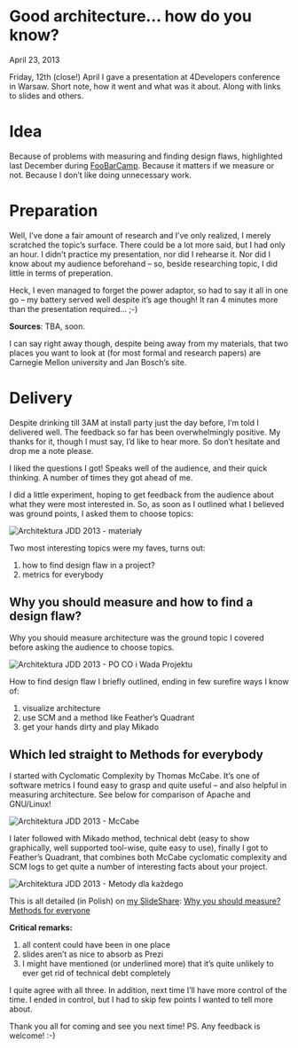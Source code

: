 Good architecture… how do you know?
===================================
April 23, 2013

Friday, 12th (close!) April I gave a presentation at 4Developers conference in Warsaw. Short note, how it went and what was it about. Along with links to slides and others.

 
Idea
====
Because of problems with measuring and finding design flaws, highlighted last December during [FooBarCamp](http://foobarcamp.sckrk.com/agenda.html). Because it matters if we measure or not. Because I don’t like doing unnecessary work.

 
Preparation
===========
Well, I’ve done a fair amount of research and I’ve only realized, I merely scratched the topic’s surface. There could be a lot more said, but I had only an hour. I didn’t practice my presentation, nor did I rehearse it. Nor did I know about my audience beforehand – so, beside researching topic, I did little in terms of preperation.

Heck, I even managed to forget the power adaptor, so had to say it all in one go – my battery served well despite it’s age though! It ran 4 minutes more than the presentation required… ;-)

**Sources**: TBA, soon.

I can say right away though, despite being away from my materials, that two places you want to look at (for most formal and research papers) are Carnegie Mellon university and Jan Bosch’s site.

 
Delivery
========
Despite drinking till 3AM at install party just the day before, I’m told I delivered well. The feedback so far has been overwhelmingly positive. My thanks for it, though I must say, I’d like to hear more. So don’t hesitate and drop me a note please.

I liked the questions I got! Speaks well of the audience, and their quick thinking. A number of times they got ahead of me.

I did a little experiment, hoping to get feedback from the audience about what they were most interested in. So, as soon as I outlined what I believed was ground points, I asked them to choose topics:

![Architektura JDD 2013 - materiały](http://lafkblogs.files.wordpress.com/2013/04/architektura-jdd-2013-materiac582y.png?w=300&h=70)


Two most interesting topics were my faves, turns out:

1.    how to find design flaw in a project?
2.    metrics for everybody

Why you should measure and how to find a design flaw?
-----------------------------------------------------
Why you should measure architecture was the ground topic I covered before asking the audience to choose topics.

![Architektura JDD 2013 - PO CO i Wada Projektu](http://lafkblogs.files.wordpress.com/2013/04/architektura-jdd-2013-po-co-i-wada-projektu.png?w=300&h=151)

How to find design flaw I briefly outlined, ending in few surefire ways I know of:

1.    visualize architecture
2.    use SCM and a method like Feather’s Quadrant
3.    get your hands dirty and play Mikado

Which led straight to
Methods for everybody
---------------------
I started with Cyclomatic Complexity by Thomas McCabe. It’s one of software metrics I found easy to grasp and quite useful – and also helpful in measuring architecture. See below for comparison of Apache and GNU/Linux!

![Architektura JDD 2013 - McCabe](http://lafkblogs.files.wordpress.com/2013/04/architektura-jdd-2013-mccabe.png?w=300&h=137)

I later followed with Mikado method, technical debt (easy to show graphically, well supported tool-wise, quite easy to use), finally I got to Feather’s Quadrant, that combines both McCabe cyclomatic complexity and SCM logs to get quite a number of interesting facts about your project.

![Architektura JDD 2013 - Metody dla każdego](http://lafkblogs.files.wordpress.com/2013/04/architektura-jdd-2013-metody-dla-kac5bcdego.png?w=300&h=76)

 
This is all detailed (in Polish) on [my SlideShare](http://www.slideshare.net/TomekBorek/):
[Why you should measure?](http://www.slideshare.net/TomekBorek/po-co-mierzy)
[Methods for everyone](http://www.slideshare.net/TomekBorek/4-dev-metody)

 

**Critical remarks:**

1.    all content could have been in one place
2.    slides aren’t as nice to absorb as Prezi
3.    I might have mentioned (or underlined more) that it’s quite unlikely to ever get rid of technical debt completely

I quite agree with all three. In addition, next time I’ll have more control of the time. I ended in control, but I had to skip few points I wanted to tell more about.

Thank you all for coming and see you next time!
PS. Any feedback is welcome! :-)
